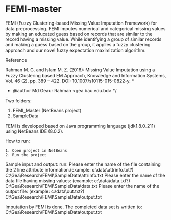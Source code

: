 # FEMI-master
FEMI (Fuzzy Clustering-based Missing Value Imputation Framework) for data preprocessing.  FEMI imputes numerical and categorical missing values by making an educated guess based on records that are similar to the record having a missing value. While identifying a group of similar records and making a guess based on the group, it applies a fuzzy clustering approach and our novel fuzzy expectation maximization algorithm.

Reference

Rahman M. G. and Islam M. Z. (2016): Missing Value Imputation using a Fuzzy Clustering based EM Approach, Knowledge and Information Systems, Vol. 46 (2), pp. 389 – 422. DOI: 10.1007/s10115-015-0822-y. </li> 
 *  
 * @author Md Geaur Rahman <gea.bau.edu.bd>
 */
 
 Two folders:
 
 1. FEMI_Master (NetBeans project)
 2. SampleData 
 
 FEMI is developed based on Java programming language (jdk1.8.0_211) using NetBeans IDE (8.0.2). 
 
 How to run:
 
	1. Open project in NetBeans
	2. Run the project

Sample input and output:
run:
Please enter the name of the file containing the 2 line attribute information.(example: c:\data\attrinfo.txt?)
C:\Gea\Research\FEMI\SampleData\attrinfo.txt
Please enter the name of the data file having missing values: (example: c:\data\data.txt?)
C:\Gea\Research\FEMI\SampleData\data.txt
Please enter the name of the output file: (example: c:\data\out.txt?)
C:\Gea\Research\FEMI\SampleData\output.txt

Imputation by FEMI is done. The completed data set is written to: 
C:\Gea\Research\FEMI\SampleData\output.txt
